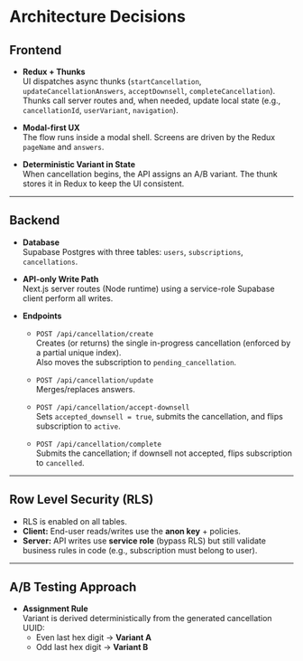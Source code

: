 # Architecture Decisions

## Frontend
- **Redux + Thunks**  
  UI dispatches async thunks (`startCancellation`, `updateCancellationAnswers`, `acceptDownsell`, `completeCancellation`).  
  Thunks call server routes and, when needed, update local state (e.g., `cancellationId`, `userVariant`, `navigation`).

- **Modal-first UX**  
  The flow runs inside a modal shell. Screens are driven by the Redux `pageName` and `answers`.

- **Deterministic Variant in State**  
  When cancellation begins, the API assigns an A/B variant. The thunk stores it in Redux to keep the UI consistent.

---

## Backend
- **Database**  
  Supabase Postgres with three tables: `users`, `subscriptions`, `cancellations`.

- **API-only Write Path**  
  Next.js server routes (Node runtime) using a service-role Supabase client perform all writes.

- **Endpoints**
  - `POST /api/cancellation/create`  
    Creates (or returns) the single in-progress cancellation (enforced by a partial unique index).  
    Also moves the subscription to `pending_cancellation`.

  - `POST /api/cancellation/update`  
    Merges/replaces answers.

  - `POST /api/cancellation/accept-downsell`  
    Sets `accepted_downsell = true`, submits the cancellation, and flips subscription to `active`.

  - `POST /api/cancellation/complete`  
    Submits the cancellation; if downsell not accepted, flips subscription to `cancelled`.

---

## Row Level Security (RLS)
- RLS is enabled on all tables.  
- **Client:** End-user reads/writes use the **anon key** + policies.  
- **Server:** API writes use **service role** (bypass RLS) but still validate business rules in code (e.g., subscription must belong to user).

---

## A/B Testing Approach
- **Assignment Rule**  
  Variant is derived deterministically from the generated cancellation UUID:  
  - Even last hex digit → **Variant A**  
  - Odd last hex digit → **Variant B**
